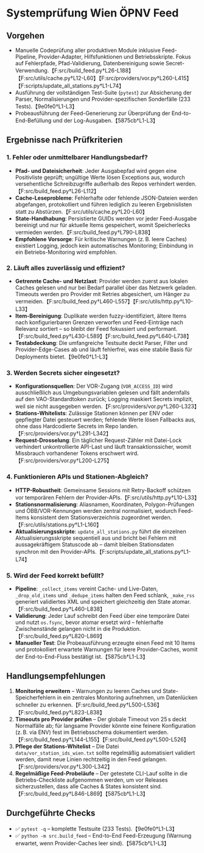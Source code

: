 # Systemprüfung Wien ÖPNV Feed

## Vorgehen
- Manuelle Codeprüfung aller produktiven Module inklusive Feed-Pipeline, Provider-Adapter, Hilfsfunktionen und Betriebsskripte. Fokus auf Fehlerpfade, Pfad-Validierung, Datenbereinigung sowie Secret-Verwendung.【F:src/build_feed.py†L26-L188】【F:src/utils/cache.py†L12-L60】【F:src/providers/vor.py†L260-L415】【F:scripts/update_all_stations.py†L1-L74】
- Ausführung der vollständigen Test-Suite (`pytest`) zur Absicherung der Parser, Normalisierungen und Provider-spezifischen Sonderfälle (233 Tests).【9e0fe0†L1-L3】
- Probeausführung der Feed-Generierung zur Überprüfung der End-to-End-Befüllung und der Log-Ausgaben.【5875cb†L1-L3】

## Ergebnisse nach Prüfkriterien
### 1. Fehler oder unmittelbarer Handlungsbedarf?
- **Pfad- und Dateisicherheit**: Jeder Ausgabepfad wird gegen eine Positivliste geprüft; ungültige Werte lösen Exceptions aus, wodurch versehentliche Schreibzugriffe außerhalb des Repos verhindert werden.【F:src/build_feed.py†L26-L112】
- **Cache-Leseprobleme**: Fehlerhafte oder fehlende JSON-Dateien werden abgefangen, protokolliert und führen lediglich zu leeren Ergebnislisten statt zu Abstürzen.【F:src/utils/cache.py†L20-L60】
- **State-Handhabung**: Persistierte GUIDs werden vor jeder Feed-Ausgabe bereinigt und nur für aktuelle Items gespeichert, womit Speicherlecks vermieden werden.【F:src/build_feed.py†L790-L838】
- **Empfohlene Vorsorge**: Für kritische Warnungen (z. B. leere Caches) existiert Logging, jedoch kein automatisches Monitoring; Einbindung in ein Betriebs-Monitoring wird empfohlen.

### 2. Läuft alles zuverlässig und effizient?
- **Getrennte Cache- und Netzlast**: Provider werden zuerst aus lokalen Caches gelesen und nur bei Bedarf parallel über das Netzwerk geladen. Timeouts werden pro Provider mit Retries abgesichert, um Hänger zu vermeiden.【F:src/build_feed.py†L460-L557】【F:src/utils/http.py†L10-L33】
- **Item-Bereinigung**: Duplikate werden fuzzy-identifiziert, ältere Items nach konfigurierbaren Grenzen verworfen und Feed-Einträge nach Relevanz sortiert – so bleibt der Feed fokussiert und performant.【F:src/build_feed.py†L430-L589】【F:src/build_feed.py†L640-L738】
- **Testabdeckung**: Die umfangreiche Testsuite deckt Parser, Filter und Provider-Edge-Cases ab und läuft fehlerfrei, was eine stabile Basis für Deployments bietet.【9e0fe0†L1-L3】

### 3. Werden Secrets sicher eingesetzt?
- **Konfigurationsquellen**: Der VOR-Zugang (`VOR_ACCESS_ID`) wird ausschließlich aus Umgebungsvariablen gelesen und fällt andernfalls auf den VAO-Standardtoken zurück; Logging maskiert Secrets implizit, weil sie nicht ausgegeben werden.【F:src/providers/vor.py†L260-L323】
- **Stations-Whitelists**: Zulässige Stationen können per ENV oder gepflegter Datei gesteuert werden; fehlende Werte lösen Fallbacks aus, ohne dass Hardcodierte Secrets im Repo landen.【F:src/providers/vor.py†L291-L342】
- **Request-Drosselung**: Ein täglicher Request-Zähler mit Datei-Lock verhindert unkontrollierte API-Last und läuft transaktionssicher, womit Missbrauch vorhandener Tokens erschwert wird.【F:src/providers/vor.py†L200-L275】

### 4. Funktionieren APIs und Stationen-Abgleich?
- **HTTP-Robustheit**: Gemeinsame Sessions mit Retry-Backoff schützen vor temporären Fehlern der Provider-APIs.【F:src/utils/http.py†L10-L33】
- **Stationsnormalisierung**: Aliasnamen, Koordinaten, Polygon-Prüfungen und ÖBB/VOR-Kennungen werden zentral normalisiert, wodurch Feed-Items konsistent dem Stationsverzeichnis zugeordnet werden.【F:src/utils/stations.py†L1-L160】
- **Aktualisierungsskripte**: `update_all_stations.py` führt die einzelnen Aktualisierungsskripte sequentiell aus und bricht bei Fehlern mit aussagekräftigem Statuscode ab – damit bleiben Stationsdaten synchron mit den Provider-APIs.【F:scripts/update_all_stations.py†L1-L74】

### 5. Wird der Feed korrekt befüllt?
- **Pipeline**: `_collect_items` vereint Cache- und Live-Daten, `_drop_old_items` und `_dedupe_items` halten den Feed schlank, `_make_rss` generiert validiertes XML und speichert gleichzeitig den State atomar.【F:src/build_feed.py†L460-L838】
- **Validierung**: Jeder Lauf schreibt den Feed über eine temporäre Datei und nutzt `os.fsync`, bevor atomar ersetzt wird – fehlerhafte Zwischenstände gelangen nicht in die Produktion.【F:src/build_feed.py†L820-L869】
- **Manueller Test**: Die Probeausführung erzeugte einen Feed mit 10 Items und protokolliert erwartete Warnungen für leere Provider-Caches, womit der End-to-End-Fluss bestätigt ist.【5875cb†L1-L3】

## Handlungsempfehlungen
1. **Monitoring erweitern** – Warnungen zu leeren Caches und State-Speicherfehlern in ein zentrales Monitoring aufnehmen, um Datenlücken schneller zu erkennen.【F:src/build_feed.py†L500-L536】【F:src/build_feed.py†L823-L838】
2. **Timeouts pro Provider prüfen** – Der globale Timeout von 25 s deckt Normalfälle ab; für langsame Provider könnte eine feinere Konfiguration (z. B. via ENV) fest im Betriebsschema dokumentiert werden.【F:src/build_feed.py†L144-L155】【F:src/build_feed.py†L500-L526】
3. **Pflege der Stations-Whitelist** – Die Datei `data/vor_station_ids_wien.txt` sollte regelmäßig automatisiert validiert werden, damit neue Linien rechtzeitig in den Feed gelangen.【F:src/providers/vor.py†L300-L342】
4. **Regelmäßige Feed-Probeläufe** – Der getestete CLI-Lauf sollte in die Betriebs-Checkliste aufgenommen werden, um vor Releases sicherzustellen, dass alle Caches & States konsistent sind.【F:src/build_feed.py†L846-L869】【5875cb†L1-L3】

## Durchgeführte Checks
- ✅ `pytest -q` – komplette Testsuite (233 Tests).【9e0fe0†L1-L3】
- ✅ `python -m src.build_feed` – End-to-End Feed-Erzeugung (Warnung erwartet, wenn Provider-Caches leer sind).【5875cb†L1-L3】
